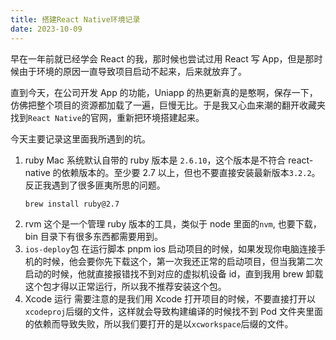 ```yaml
---
title: 搭建React Native环境记录
date: 2023-10-09
---
```


早在一年前就已经学会 React 的我，那时候也尝试过用 React 写 App，但是那时候由于环境的原因一直导致项目启动不起来，后来就放弃了。

直到今天，在公司开发 App 的功能，Uniapp 的热更新真的是憨啊，保存一下，仿佛把整个项目的资源都加载了一遍，巨慢无比。于是我又心血来潮的翻开收藏夹找到`React Native`的官网，重新把环境搭建起来。

今天主要记录这里面我所遇到的坑。

1. ruby
   Mac 系统默认自带的 ruby 版本是 `2.6.10`，这个版本是不符合 react-native 的依赖版本的。至少要 2.7 以上，但也不要直接安装最新版本`3.2.2`。反正我遇到了很多匪夷所思的问题。
   ```shell
   brew install ruby@2.7
   ```
2. rvm
   这个是一个管理 ruby 版本的工具，类似于 node 里面的`nvm`, 也要下载，bin 目录下有很多东西都需要用到。
3. `ios-deploy`包
   在运行脚本 pnpm ios 启动项目的时候，如果发现你电脑连接手机的时候，他会要你先下载这个，第一次我还正常的启动项目，但当我第二次启动的时候，他就直接报错找不到对应的虚拟机设备 id，直到我用 brew 卸载这个包才得以正常运行，所以我不推荐安装这个包。
4. Xcode 运行
   需要注意的是我们用 Xcode 打开项目的时候，不要直接打开以`xcodeproj`后缀的文件，这样就会导致构建编译的时候找不到 Pod 文件夹里面的依赖而导致失败，所以我们要打开的是以`xcworkspace`后缀的文件。
